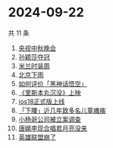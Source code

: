 # 2024-09-22

共 11 条

<!-- BEGIN -->
<!-- 最后更新时间 Sun Sep 22 2024 16:17:27 GMT+0800 (China Standard Time) -->

1. [央视中秋晚会](https://www.zhihu.com/search?q=央视中秋晚会)
1. [孙颖莎夺冠](https://www.zhihu.com/search?q=孙颖莎夺冠)
1. [米兰时装周](https://www.zhihu.com/search?q=米兰时装周)
1. [北京下雨](https://www.zhihu.com/search?q=北京下雨)
1. [如何评价「黑神话悟空」](https://www.zhihu.com/search?q=如何评价「黑神话悟空」)
1. [《里斯本丸沉没》上映](https://www.zhihu.com/search?q=《里斯本丸沉没》上映)
1. [ios18正式版上线](https://www.zhihu.com/search?q=ios18正式版上线)
1. [「下腰」近几年致多名儿童瘫痪](https://www.zhihu.com/search?q=「下腰」近几年致多名儿童瘫痪)
1. [小杨哥公司被立案调查](https://www.zhihu.com/search?q=小杨哥公司被立案调查)
1. [唐嫣李现合唱若月亮没来](https://www.zhihu.com/search?q=唐嫣李现合唱若月亮没来)
1. [英雄联盟崩了](https://www.zhihu.com/search?q=英雄联盟崩了)

<!-- END -->
